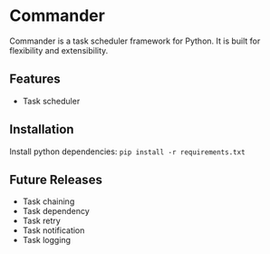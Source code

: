 # Commander

Commander is a task scheduler framework for Python. It is built for flexibility and extensibility.



## Features

- Task scheduler



## Installation

Install python dependencies: `pip install -r requirements.txt`



## Future Releases

- Task chaining
- Task dependency
- Task retry
- Task notification
- Task logging
